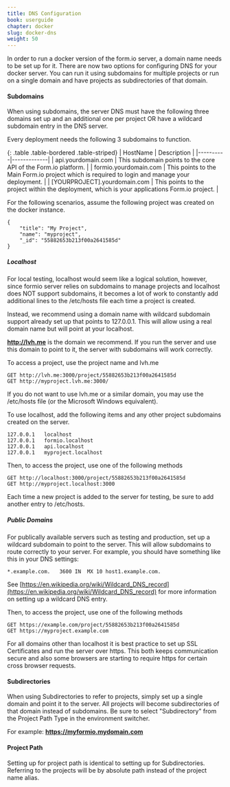 ```yaml
---
title: DNS Configuration
book: userguide
chapter: docker
slug: docker-dns
weight: 50
---
```

In order to run a docker version of the form.io server, a domain name needs to be set up for it. There are now two options for configuring DNS for your docker server. You can run it using subdomains for multiple projects or run on a single domain and have projects as subdirectories of that domain.

#### Subdomains
When using subdomains, the server DNS must have the following three domains set up and an additional one per project OR have a wildcard subdomain entry in the DNS server.

Every deployment needs the following 3 subdomains to function.

{: .table .table-bordered .table-striped}
| HostName | Description |
|----------|-------------|
| api.yourdomain.com | This subdomain points to the core API of the Form.io platform. |
| formio.yourdomain.com | This points to the Main Form.io project which is required to login and manage your deployment. |
| [YOURPROJECT].yourdomain.com | This points to the project within the deployment, which is your applications Form.io project. |

For the following scenarios, assume the following project was created on the docker instance.

    {
        "title": "My Project",
        "name": "myproject",
        "_id": "55882653b213f00a2641585d"
    }

##### Localhost
For local testing, localhost would seem like a logical solution, however, since formio server relies on subdomains to manage projects and localhost does NOT support subdomains, it becomes a lot of work to constantly add additional lines to the /etc/hosts file each time a project is created.

Instead, we recommend using a domain name with wildcard subdomain support already set up that points to 127.0.0.1. This will allow using a real domain name but will point at your localhost.

**http://lvh.me** is the domain we recommend. If you run the server and use this domain to point to it, the server with subdomains will work correctly.

To access a project, use the project name and lvh.me

    GET http://lvh.me:3000/project/55882653b213f00a2641585d
    GET http://myproject.lvh.me:3000/

If you do not want to use lvh.me or a similar domain, you may use the /etc/hosts file (or the Microsoft Windows equivalent).

To use localhost, add the following items and any other project subdomains created on the server.

    127.0.0.1   localhost
    127.0.0.1   formio.localhost
    127.0.0.1   api.localhost
    127.0.0.1   myproject.localhost

Then, to access the project, use one of the following methods

    GET http://localhost:3000/project/55882653b213f00a2641585d
    GET http://myproject.localhost:3000

Each time a new project is added to the server for testing, be sure to add another entry to /etc/hosts.

##### Public Domains
For publically available servers such as testing and production, set up a wildcard subdomain to point to the server. This will allow subdomains to route correctly to your server. For example, you should have something like this in your DNS settings:

    *.example.com.   3600 IN  MX 10 host1.example.com.

See [https://en.wikipedia.org/wiki/Wildcard_DNS_record](https://en.wikipedia.org/wiki/Wildcard_DNS_record) for more information on setting up a wildcard DNS entry.

Then, to access the project, use one of the following methods

    GET https://example.com/project/55882653b213f00a2641585d
    GET https://myproject.example.com

For all domains other than localhost it is best practice to set up SSL Certificates and run the server over https. This both keeps communication secure and also some browsers are starting to require https for certain cross browser requests.

#### Subdirectories
When using Subdirectories to refer to projects, simply set up a single domain and point it to the server. All projects will become subdirectories of that domain instead of subdomains. Be sure to select "Subdirectory" from the Project Path Type in the environment switcher.

For example: **https://myformio.mydomain.com**

#### Project Path
Setting up for project path is identical to setting up for Subdirectories. Referring to the projects will be by absolute path instead of the project name alias.
